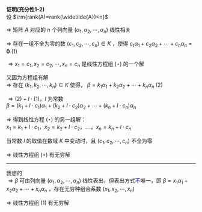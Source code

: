 **证明(充分性1-2)**    
设 $\rm{rank(A)=rank(\widetilde{A})<n}$     
    
 $\Rightarrow$ 矩阵 $A$ 对应的 $n$ 个列向量 $(\alpha_1,\alpha_2,\cdots,\alpha_n)$ 线性相关    
    
 $\Rightarrow$ 存在一组不全为零的数 $(c_1,c_2,\cdots,c_n)\in K$ ，使得 $c_1\alpha_1    
+c_2\alpha_2+\cdots+c_n\alpha_n=\mathbf0\ (1)$     
    
 $\Rightarrow x_1=c_1,x_2=c_2,\cdots,x_n=c_n$ 是线性方程组 $(\star)$ 的一个解    
    
又因为方程组有解    
 $\Rightarrow$ 存在 $(k_1,k_2,\cdots,k_n)\in K$ 使得， $\beta=k_1\alpha_1+k_2\alpha_2+\cdots    
+k_n\alpha_n\ (2)$     
    
 $\Rightarrow(2)+l\cdot(1)，l$ 为常数    
 $\beta=(k_1+l\cdot c_1)\alpha_1    
+(k_2+l\cdot c_2)\alpha_2+\cdots    
+(k_n+l\cdot c_n)\alpha_n$     
    
 $\Rightarrow$ 得到线性方程 $(\star)$ 的另一组解：    
 $x_1=k_1+l\cdot c_1，x_2=k_2+l\cdot c_2，\cdots，x_n=k_n+l\cdot c_n$     
    
当常数 $l$ 的取值在数域 $K$ 中变动时，且 $(c_1,c_2,\cdots,c_n)$ 不全为零    
    
 $\Rightarrow$ 线性方程组 $(\star)$ 有无穷解    
    
---    
我想的    
 $\Rightarrow\beta$ 可由列向量 $(\alpha_1,\alpha_2,    
\cdots,\alpha_n)$ 线性表出，但表出方式<font color=blue>不</font>唯一，即 $\beta=x_1\alpha_1+x_2\alpha_2+\cdots+x_n\alpha_n$ ，存在无穷种组合系数 $(x_1,x_2,\cdots,x_n)$     
    
 $\Rightarrow$ 线性方程组 $(1)$ 有无穷解    
